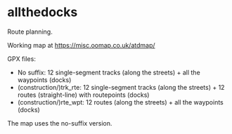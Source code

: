 # allthedocks

Route planning.

Working map at https://misc.oomap.co.uk/atdmap/

GPX files:
* No suffix: 12 single-segment tracks (along the streets) + all the waypoints (docks)
* (construction/)trk_rte: 12 single-segment tracks (along the streets) + 12 routes (straight-line) with routepoints (docks)
* (construction/)rte_wpt: 12 routes (along the streets) + all the waypoints (docks)

The map uses the no-suffix version.
